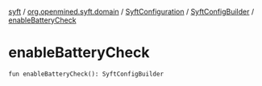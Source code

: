 [syft](../../../index.md) / [org.openmined.syft.domain](../../index.md) / [SyftConfiguration](../index.md) / [SyftConfigBuilder](index.md) / [enableBatteryCheck](./enable-battery-check.md)

# enableBatteryCheck

`fun enableBatteryCheck(): SyftConfigBuilder`